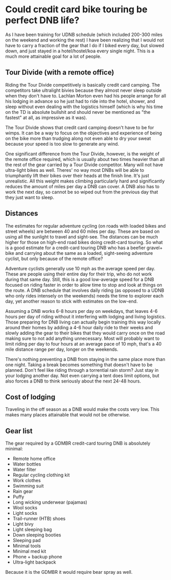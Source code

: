 # Could credit card bike touring be perfect DNB life?

As I have been training for UDNB schedule (which included 200-300 miles on the weekend and working the rest) I have been realizing that I would not have to carry a fraction of the gear that I do if I biked every day, but slowed down, and just stayed in a hotel/hostel/koa every single night. This is a much more attainable goal for a lot of people.

## Tour Divide (with a remote office)

Riding the Tour Divide competitively is basically credit card camping. The competitors take ultralight bivies because they almost never sleep outside when they don't have to. Lachlan Morton even had his people arrange for all his lodging in advance so he just had to ride into the hotel, shower, and sleep without even dealing with the logistics himself (which is why his time on the TD is absolute bullshit and should never be mentioned as "the fastest" at all, as impressive as it was).

The Tour Divide shows that credit card camping doesn't have to be for wimps. It can be a way to focus on the objectives and experience of being on the bike more than trudging along not even able to dry your sweat because your speed is too slow to generate any wind.

One significant difference from the Tour Divide, however, is the weight of the remote office required, which is usually about two times heavier than all the rest of the gear carried by a Tour Divide competitor. Many will not have ultra-light bikes as well. Theres' no way most DNBs will be able to triumphantly lift their bikes over their heads at the finish line. It's just unrealistic. All this weight makes climbing particularly hard and significantly reduces the amount of miles per day a DNB can cover. A DNB also has to work the next day, so cannot be so wiped out from the previous day that they just want to sleep.

## Distances

The estimates for regular adventure cycling (on roads with loaded bikes and street wheels) are between 40 and 60 miles per day. These are based on using all the sunlight to travel and sight-see. The distances can be much higher for those on high-end road bikes doing credit-card touring. So what is a good estimate for a credit-card touring DNB who has a beefier gravel+ bike and carrying about the same as a loaded, sight-seeing adventure cyclist, but only because of the remote office?

Adventure cyclists generally use 10 mph as the average speed per day. These are people using their entire day for their trip, who do not work during that same day. Still, this is a good low-average speed for a DNB focused on riding faster in order to allow time to stop and look at things on the route. A DNB schedule that involves daily riding (as opposed to a UDNB who only rides intensely on the weekends) needs the time to explorer each day, yet another reason to stick with estimates on the low-end.

Assuming a DNB works 6-8 hours per day on weekdays, that leaves 4-6 hours per day of riding without it interfering with lodging and living logistics. Those preparing for DNB living can actually begin training this way locally around their homes by adding a 4-6 hour daily ride to their weeks and slowly adding the gear to their bikes that they would carry once on the road making sure to not add anything unnecessary. Most will probably want to limit riding per day to four hours at an average pace of 10 mph, that's a 40 mile distance range per day, longer on the weekends.

There's nothing preventing a DNB from staying in the same place more than one night. Taking a break becomes something that doesn't have to be planned. Don't feel like riding through a torrential rain storm? Just stay in your lodging another day. Not even carrying a tent does limit options, but also forces a DNB to think seriously about the next 24-48 hours.

## Cost of lodging

Traveling in the off season as a DNB would make the costs very low. This makes many places attainable that would not be otherwise.

## Gear list

The gear required by a GDMBR credit-card touring DNB is absolutely minimal:

* Remote home office
* Water bottles
* Water filter
* Regular cycling clothing kit
* Work clothes
* Swimming suit
* Rain gear
* Puffy
* Long wicking underwear (pajamas)
* Wool socks
* Light socks
* Trail-runner (HTB) shoes
* Light bivy
* Light sleeping bag
* Down sleeping booties
* Sleeping pad
* Minimal tools
* Minimal med kit
* Phone + backup phone
* Ultra-light backpack

Because it is the GDMBR it would require bear spray as well.
